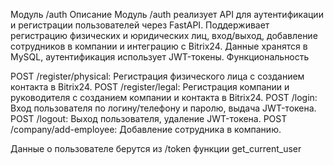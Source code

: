 Модуль /auth
Описание
Модуль /auth реализует API для аутентификации и регистрации пользователей через FastAPI. Поддерживает регистрацию физических и юридических лиц, вход/выход, добавление сотрудников в компании и интеграцию с Bitrix24. Данные хранятся в MySQL, аутентификация использует JWT-токены.
Функциональность

POST /register/physical: Регистрация физического лица с созданием контакта в Bitrix24.
POST /register/legal: Регистрация компании и руководителя с созданием компании и контакта в Bitrix24.
POST /login: Вход пользователя по логину/телефону и паролю, выдача JWT-токена.
POST /logout: Выход пользователя, удаление JWT-токена.
POST /company/add-employee: Добавление сотрудника в компанию.

Данные о пользователе берутся из /token функции get_current_user